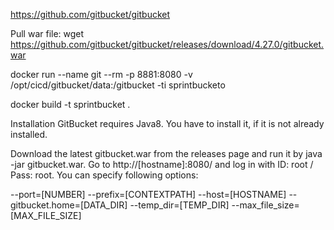 https://github.com/gitbucket/gitbucket



Pull war file: wget https://github.com/gitbucket/gitbucket/releases/download/4.27.0/gitbucket.war

docker run --name git --rm -p 8881:8080 -v /opt/cicd/gitbucket/data:/gitbucket -ti sprintbucketo

docker build -t sprintbucket .



Installation
GitBucket requires Java8. You have to install it, if it is not already installed.

Download the latest gitbucket.war from the releases page and run it by java -jar gitbucket.war.
Go to http://[hostname]:8080/ and log in with ID: root / Pass: root.
You can specify following options:

--port=[NUMBER]
--prefix=[CONTEXTPATH]
--host=[HOSTNAME]
--gitbucket.home=[DATA_DIR]
--temp_dir=[TEMP_DIR]
--max_file_size=[MAX_FILE_SIZE]
